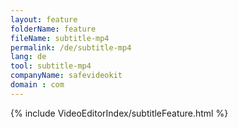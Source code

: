 ```yaml
---
layout: feature
folderName: feature
fileName: subtitle-mp4
permalink: /de/subtitle-mp4
lang: de
tool: subtitle-mp4
companyName: safevideokit
domain : com
---
```


{% include VideoEditorIndex/subtitleFeature.html %}

   